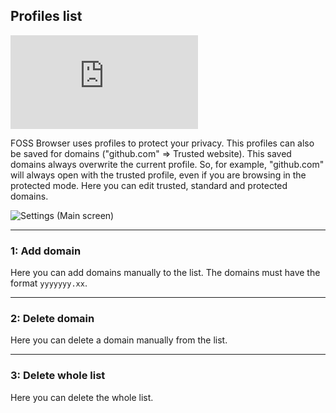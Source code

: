 ## Profiles list

_![Wiki start](https://github.com/scoute-dich/browser/blob/master/wiki/wiki_start.md)_

FOSS Browser uses profiles to protect your privacy. This profiles can also be saved for domains ("github.com" ⇒ Trusted website). This saved domains always overwrite the current profile. So, for example, "github.com" will always open with the trusted profile, even if you are browsing in the protected mode. Here you can edit trusted, standard and protected domains.

![Settings (Main screen)](https://github.com/scoute-dich/browser/blob/master/wiki/screenshots/settings_profile_list.png)

----

### 1: Add domain

Here you can add domains manually to the list. The domains must have the format `yyyyyyy.xx`.

----

### 2: Delete domain

Here you can delete a domain manually from the list.

----

### 3: Delete whole list

Here you can delete the whole list.
